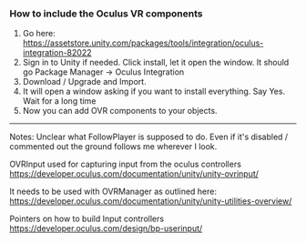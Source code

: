 ### How to include the Oculus VR components

1. Go here: https://assetstore.unity.com/packages/tools/integration/oculus-integration-82022
2. Sign in to Unity if needed. Click install, let it open the window. It should go Package Manager -> Oculus Integration
3. Download / Upgrade and Import.
4. It will open a window asking if you want to install everything. Say Yes. Wait for a long time
5. Now you can add OVR components to your objects.



----
Notes:
Unclear what FollowPlayer is supposed to do. Even if it's disabled / commented out the ground follows me wherever I look.

OVRInput used for capturing input from the oculus controllers
https://developer.oculus.com/documentation/unity/unity-ovrinput/

It needs to be used with OVRManager as outlined here:
https://developer.oculus.com/documentation/unity/unity-utilities-overview/

Pointers on how to build Input controllers
https://developer.oculus.com/design/bp-userinput/

